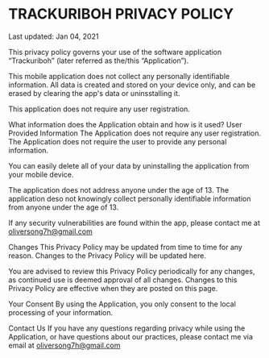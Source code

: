 # TRACKURIBOH PRIVACY POLICY
Last updated: Jan 04, 2021

This privacy policy governs your use of the software application “Trackuriboh” (later referred as the/this “Application”).

This mobile application does not collect any personally identifiable information. All data is created and stored on your device only, and can be erased by clearing the app's data or uninsstalling it.

This application does not require any user registration.

What information does the Application obtain and how is it used?
User Provided Information
The Application does not require any user registration. The Application does not require the user to provide any personal information.

You can easily delete all of your data by uninstalling the application from your mobile device.

The application does not address anyone under the age of 13. The application deso not knowingly collect personally identifiable information from anyone under the age of 13.

If any security vulnerabilities are found within the app, please contact me at oliversong7h@gmail.com

Changes
This Privacy Policy may be updated from time to time for any reason. Changes to the Privacy Policy will be updated here.

You are advised to review this Privacy Policy periodically for any changes, as continued use is deemed approval of all changes. Changes to this Privacy Policy are effective when they are posted on this page.

Your Consent
By using the Application, you only consent to the local processing of your information.

Contact Us
If you have any questions regarding privacy while using the Application, or have questions about our practices, please contact me via email at oliversong7h@gmail.com
